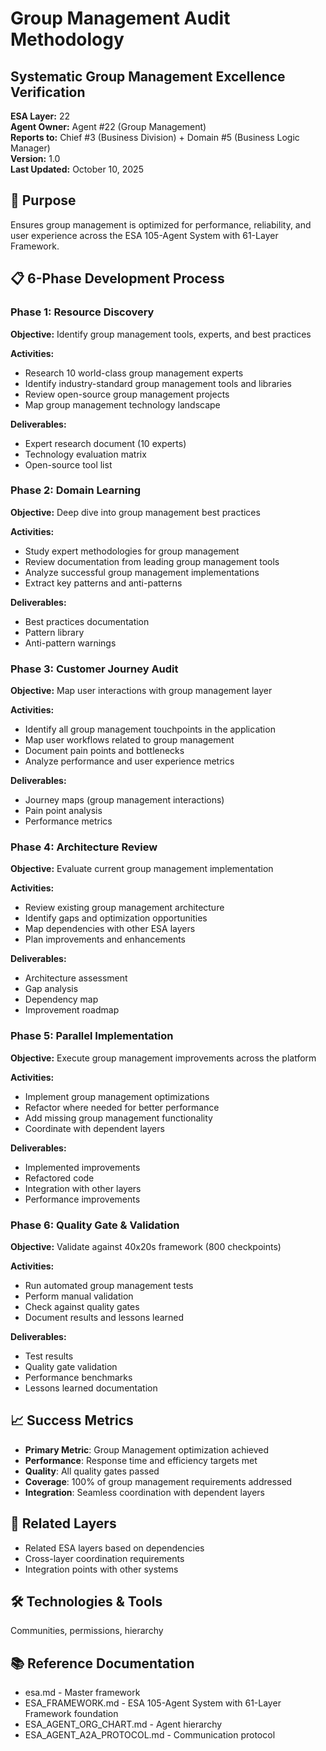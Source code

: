 # Group Management Audit Methodology
## Systematic Group Management Excellence Verification

**ESA Layer:** 22  
**Agent Owner:** Agent #22 (Group Management)  
**Reports to:** Chief #3 (Business Division) + Domain #5 (Business Logic Manager)  
**Version:** 1.0  
**Last Updated:** October 10, 2025

## 🎯 Purpose
Ensures group management is optimized for performance, reliability, and user experience across the ESA 105-Agent System with 61-Layer Framework.

## 📋 6-Phase Development Process

### Phase 1: Resource Discovery
**Objective:** Identify group management tools, experts, and best practices

**Activities:**
- Research 10 world-class group management experts
- Identify industry-standard group management tools and libraries
- Review open-source group management projects
- Map group management technology landscape

**Deliverables:**
- Expert research document (10 experts)
- Technology evaluation matrix
- Open-source tool list

### Phase 2: Domain Learning
**Objective:** Deep dive into group management best practices

**Activities:**
- Study expert methodologies for group management
- Review documentation from leading group management tools
- Analyze successful group management implementations
- Extract key patterns and anti-patterns

**Deliverables:**
- Best practices documentation
- Pattern library
- Anti-pattern warnings

### Phase 3: Customer Journey Audit
**Objective:** Map user interactions with group management layer

**Activities:**
- Identify all group management touchpoints in the application
- Map user workflows related to group management
- Document pain points and bottlenecks
- Analyze performance and user experience metrics

**Deliverables:**
- Journey maps (group management interactions)
- Pain point analysis
- Performance metrics

### Phase 4: Architecture Review
**Objective:** Evaluate current group management implementation

**Activities:**
- Review existing group management architecture
- Identify gaps and optimization opportunities
- Map dependencies with other ESA layers
- Plan improvements and enhancements

**Deliverables:**
- Architecture assessment
- Gap analysis
- Dependency map
- Improvement roadmap

### Phase 5: Parallel Implementation
**Objective:** Execute group management improvements across the platform

**Activities:**
- Implement group management optimizations
- Refactor where needed for better performance
- Add missing group management functionality
- Coordinate with dependent layers

**Deliverables:**
- Implemented improvements
- Refactored code
- Integration with other layers
- Performance improvements

### Phase 6: Quality Gate & Validation
**Objective:** Validate against 40x20s framework (800 checkpoints)

**Activities:**
- Run automated group management tests
- Perform manual validation
- Check against quality gates
- Document results and lessons learned

**Deliverables:**
- Test results
- Quality gate validation
- Performance benchmarks
- Lessons learned documentation

## 📈 Success Metrics
- **Primary Metric**: Group Management optimization achieved
- **Performance**: Response time and efficiency targets met
- **Quality**: All quality gates passed
- **Coverage**: 100% of group management requirements addressed
- **Integration**: Seamless coordination with dependent layers

## 🔗 Related Layers
- Related ESA layers based on dependencies
- Cross-layer coordination requirements
- Integration points with other systems

## 🛠️ Technologies & Tools
Communities, permissions, hierarchy

## 📚 Reference Documentation
- esa.md - Master framework
- ESA_FRAMEWORK.md - ESA 105-Agent System with 61-Layer Framework foundation
- ESA_AGENT_ORG_CHART.md - Agent hierarchy
- ESA_AGENT_A2A_PROTOCOL.md - Communication protocol
